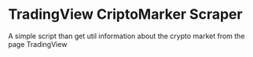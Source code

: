 # TradingView CriptoMarker Scraper
A simple script than get util information about the crypto market from the page TradingView
